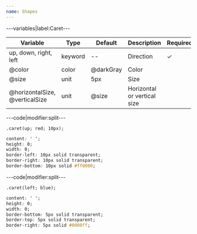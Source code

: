 ```yaml
---
name: Shapes
---
```


---variables|label:Caret---

| Variable | Type | Default | Description | Required |
| -- | -- | -- | -- | -- |
| up, down, right, left | keyword | -- | Direction | ✓ |
| @color | color | @darkGray | Color ||
| @size | unit | 5px | Size ||
| @horizontalSize, @verticalSize | unit | @size | Horizontal or vertical size ||

---code|modifier:split---

```less
.caret(up; red; 10px);
```

```css
content: ' ';
height: 0;
width: 0;
border-left: 10px solid transparent;
border-right: 10px solid transparent;
border-bottom: 10px solid #ff0000;
```

---code|modifier:split---

```less
.caret(left; blue);
```

```css
content: ' ';
height: 0;
width: 0;
border-bottom: 5px solid transparent;
border-top: 5px solid transparent;
border-right: 5px solid #0000ff;
```